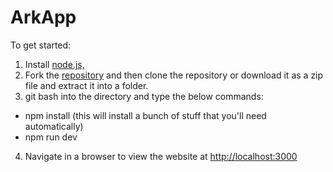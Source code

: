 # ArkApp

To get started:

1. Install [node.js,](https://nodejs.org/en/)
2. Fork the [repository](https://github.com/blugavere/arkapp) and then clone the repository or download it as a zip file and extract it into a folder.
3. git bash into the directory and type the below commands:
  - npm install (this will install a bunch of stuff that you'll need automatically)
  - npm run dev
4. Navigate in a browser to view the website at [http://localhost:3000](http://localhost:3000)

